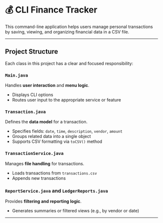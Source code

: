 # 💰 CLI Finance Tracker

This command-line application helps users manage personal transactions by saving, viewing, and organizing financial data in a CSV file.

---

## Project Structure

Each class in this project has a clear and focused responsibility:

### `Main.java`
Handles **user interaction** and **menu logic**.
- Displays CLI options
- Routes user input to the appropriate service or feature

### `Transaction.java`
Defines the **data model** for a transaction.
- Specifies fields: `date`, `time`, `description`, `vendor`, `amount`
- Groups related data into a single object
- Supports CSV formatting via `toCSV()` method

### `TransactionService.java`
Manages **file handling** for transactions.
- Loads transactions from `transactions.csv`
- Appends new transactions

### `ReportService.java` and `LedgerReports.java`
Provides **filtering and reporting logic**.
- Generates summaries or filtered views (e.g., by vendor or date)

---

